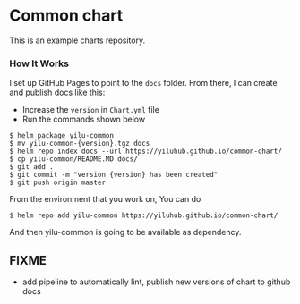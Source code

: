 # Common chart

This is an example charts repository.

### How It Works

I set up GitHub Pages to point to the `docs` folder. From there, I can
create and publish docs like this:


- Increase the `version` in `Chart.yml` file 
- Run the commands shown below

```console
$ helm package yilu-common
$ mv yilu-common-{version}.tgz docs 
$ helm repo index docs --url https://yiluhub.github.io/common-chart/
$ cp yilu-common/README.MD docs/
$ git add .
$ git commit -m "version {version} has been created"
$ git push origin master
```

From the environment that you work on, You can do  
```
$ helm repo add yilu-common https://yiluhub.github.io/common-chart/
```
And then yilu-common is going to be available as dependency.


## FIXME 
* add pipeline to automatically lint, publish new versions of chart to github docs
